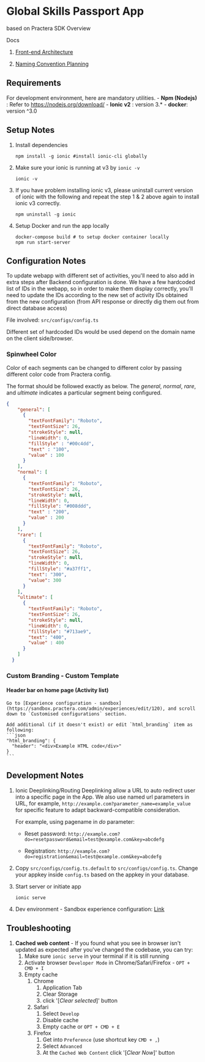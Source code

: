 # Global Skills Passport App
based on Practera SDK
Overview

Docs

1. [Front-end Architecture](https://docs.google.com/document/d/1-6rO7WrnBSGQtbmnIXe-AukzQVsrDpPFM9YeS9r44X8/edit#heading=h.973rokhhmjm5)

1. [Naming Convention Planning](https://docs.google.com/document/d/1Q77qYA9IPTXmjhEMizZYNEBbJkEcbJbD34_1wyEY6iI/edit)


## Requirements

For development environment, here are mandatory utilities.
    - __Npm (Nodejs)__ : Refer to https://nodejs.org/download/
    - __Ionic v2__ : version 3.*
    - __docker__: version ^3.0

## Setup Notes

1. Install dependencies
    ```shell
    npm install -g ionic #install ionic-cli globally
    ```
1. Make sure your ionic is running at v3 by `ionic -v`
    ```shell
    ionic -v
    ```

1. If you have problem installing ionic v3, please uninstall current version of ionic with the following and repeat the step 1 & 2 above again to install ionic v3 correctly.
    ```shell
    npm uninstall -g ionic
    ```
1. Setup Docker and run the app locally
    ```shell
    docker-compose build # to setup docker container locally
    npm run start-server
    ```

## Configuration Notes

To update webapp with different set of activities, you'll need to also add in extra steps after Backend configuration is done. We have a few hardcoded list of IDs in the webapp, so in order to make them display correctly, you'll need to update the IDs according to the new set of activity IDs obtained from the new configuration (from API response or directly dig them out from direct database access)

File involved: `src/configs/config.ts`

Different set of hardcoded IDs would be used depend on the domain name on the client side/browser.

### Spinwheel Color

Color of each segments can be changed to different color by passing different color code from Practera config.

The format should be followed exactly as below. The *general*, *normal*, *rare*, and *ultimate* indicates a particular segment being configured.

```json
{
    "general": [
      {
        "textFontFamily": "Roboto",
        "textFontSize": 26,
        "strokeStyle": null,
        "lineWidth": 0,
        "fillStyle" : "#00c4dd",
        "text" : "100",
        "value" : 100
      }
    ],
    "normal": [
      {
        "textFontFamily": "Roboto",
        "textFontSize": 26,
        "strokeStyle": null,
        "lineWidth": 0,
        "fillStyle": "#008ddd",
        "text" : "200",
        "value" : 200
      }
    ],
    "rare": [
      {
        "textFontFamily": "Roboto",
        "textFontSize": 26,
        "strokeStyle": null,
        "lineWidth": 0,
        "fillStyle": "#a37ff1",
        "text": "300",
        "value": 300
      }
    ],
    "ultimate": [
      {
        "textFontFamily": "Roboto",
        "textFontSize": 26,
        "strokeStyle": null,
        "lineWidth": 0,
        "fillStyle": "#713ae9",
        "text": "400",
        "value" : 400
      }
    ]
  }
```

### Custom Branding - Custom Template

#### Header bar on home page (Activity list)

    Go to [Experience configuration - sandbox](https://sandbox.practera.com/admin/experiences/edit/120), and scroll down to `Customised configurations` section.

    Add additional (if it doesn't exist) or edit `html_branding` item as following:
    ```json
    "html_branding": {
      "header": "<div>Example HTML code</div>"
    }
    ```

## Development Notes

1. Ionic Deeplinking/Routing
    Deeplinking allow a URL to auto redirect user into a specific page in the App.
    We also use named url parameters in URL, for example, ```http://example.com?parameter_name=example_value``` for specific feature to adapt backward-compatible consideration.

    For example, using pagename in _do_ parameter:

    - Reset password: `http://example.com?do=resetpassword&email=test@example.com&key=abcdefg`

    - Registration: `http://example.com?do=registration&email=test@example.com&key=abcdefg`

1. Copy `src/configs/config.ts.default` to `src/configs/config.ts`. Change your appkey inside `config.ts` based on the appkey in your database.

1. Start server or initiate app
    ```
    ionic serve
    ```

1. Dev environment - Sandbox experience configuration: [Link](https://sandbox.practera.com/admin/experiences/edit/120)

## Troubleshooting

1. **Cached web content** - If you found what you see in browser isn't updated as expected after you've changed the codebase, you can try:
    1. Make sure `ionic serve` in your terminal if it is still running
    1. Activate browser `Developer Mode` in Chrome/Safari/Firefox - `OPT + CMD + I`
    1. Empty cache
        1. Chrome
            1. Application Tab
            1. Clear Storage
            1. click '[*Clear selected*]' button
        1. Safari
            1. Select `Develop`
            1. Disable cache
            1. Empty cache or `OPT + CMD + E`
        1. Firefox
            1. Get into `Preference` (use shortcut key `CMD + ,`)
            1. Select `Advanced`
            1. At the `Cached Web Content` click '[*Clear Now*]' button
